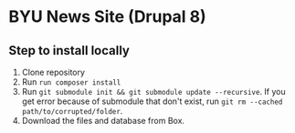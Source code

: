 # BYU News Site (Drupal 8)

## Step to install locally
1. Clone repository
2. Run `run composer install`
3. Run `git submodule init && git submodule update --recursive`. If you get error because of submodule that don't exist, run `git rm --cached path/to/corrupted/folder`.
4. Download the files and database from Box.

